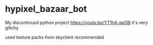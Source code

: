 # hypixel_bazaar_bot
My discontinued python project
https://youtu.be/YT1hA-qpl38
it's very glitchy

used texture packs from skyclient recommended
